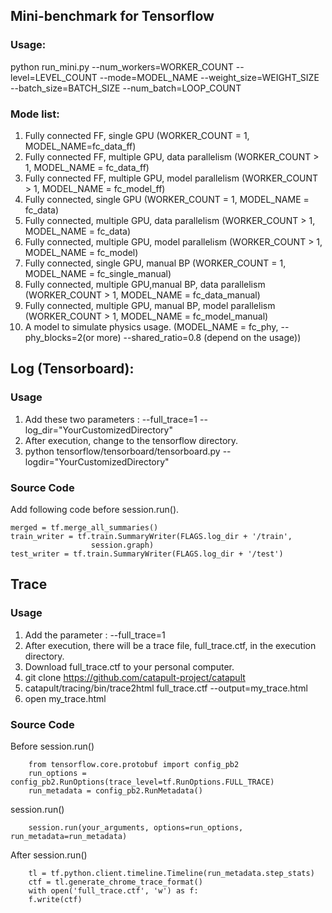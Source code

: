 ## Mini-benchmark for Tensorflow

### Usage:
python run_mini.py --num_workers=WORKER_COUNT --level=LEVEL_COUNT --mode=MODEL_NAME --weight_size=WEIGHT_SIZE --batch_size=BATCH_SIZE --num_batch=LOOP_COUNT

### Mode list:
1.  Fully connected FF, single GPU (WORKER_COUNT = 1, MODEL_NAME=fc_data_ff)
2.  Fully connected FF, multiple GPU, data parallelism (WORKER_COUNT > 1, MODEL_NAME = fc_data_ff)
3.  Fully connected FF, multiple GPU, model parallelism (WORKER_COUNT > 1, MODEL_NAME = fc_model_ff)
4.  Fully connected, single GPU (WORKER_COUNT = 1, MODEL_NAME = fc_data)
5.  Fully connected, multiple GPU, data parallelism (WORKER_COUNT > 1, MODEL_NAME = fc_data)
6.  Fully connected, multiple GPU, model parallelism (WORKER_COUNT > 1, MODEL_NAME = fc_model)
7.  Fully connected, single GPU, manual BP (WORKER_COUNT = 1, MODEL_NAME = fc_single_manual)
8.  Fully connected, multiple GPU,manual BP, data parallelism (WORKER_COUNT > 1, MODEL_NAME = fc_data_manual)
9.  Fully connected, multiple GPU, manual BP, model parallelism (WORKER_COUNT > 1, MODEL_NAME = fc_model_manual)
10. A model to simulate physics usage.  (MODEL_NAME = fc_phy, --phy_blocks=2(or more) --shared_ratio=0.8 (depend on the usage))

## Log (Tensorboard):
### Usage
1. Add these two parameters : --full_trace=1 --log_dir="YourCustomizedDirectory"
2. After execution, change to the tensorflow directory.
3. python tensorflow/tensorboard/tensorboard.py  --logdir="YourCustomizedDirectory"

### Source Code
Add following code before session.run().
```
merged = tf.merge_all_summaries()
train_writer = tf.train.SummaryWriter(FLAGS.log_dir + '/train',
				  session.graph)
test_writer = tf.train.SummaryWriter(FLAGS.log_dir + '/test')
```

## Trace
### Usage
1. Add the parameter : --full_trace=1
2. After execution, there will be a trace file, full_trace.ctf, in the execution directory.
3. Download full_trace.ctf to your personal computer.
4. git clone https://github.com/catapult-project/catapult
5. catapult/tracing/bin/trace2html full_trace.ctf --output=my_trace.html
6. open my_trace.html

### Source Code
Before session.run()
```
    from tensorflow.core.protobuf import config_pb2
    run_options = config_pb2.RunOptions(trace_level=tf.RunOptions.FULL_TRACE)
    run_metadata = config_pb2.RunMetadata()
```
session.run()
```
    session.run(your_arguments, options=run_options, run_metadata=run_metadata)
```
After session.run()
```
    tl = tf.python.client.timeline.Timeline(run_metadata.step_stats)
    ctf = tl.generate_chrome_trace_format()
    with open('full_trace.ctf', 'w') as f:
	f.write(ctf)
```


